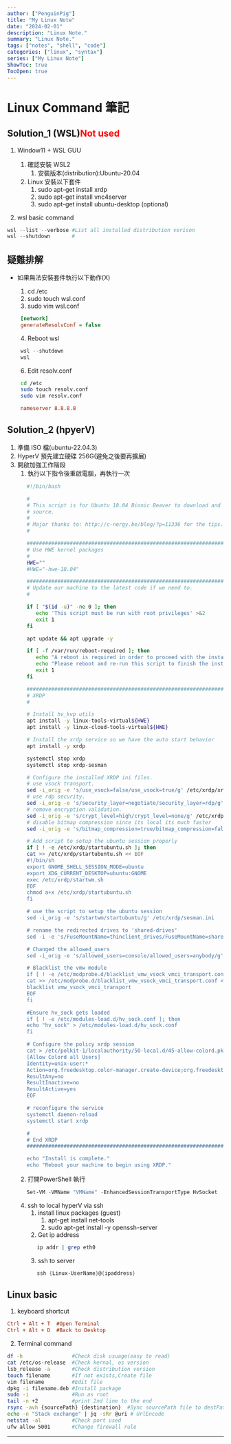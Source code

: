 ```yaml
---
author: ["PenguinPig"]
title: "My Linux Note"
date: "2024-02-01"
description: "Linux Note."
summary: "Linux Note."
tags: ["notes", "shell", "code"]
categories: ["linux", "syntax"]
series: ["My Linux Note"]
ShowToc: true
TocOpen: true
---
```


# Linux Command 筆記
 
## Solution_1 (WSL)<r style="color:red;">Not used</r>

1. Window11 + WSL GUU

   1. 確認安裝 WSL2
      1. 安裝版本(distribution):Ubuntu-20.04
   2. Linux 安裝以下套件
      1. sudo apt-get install xrdp
      2. sudo apt-get install vnc4server
      3. sudo apt-get install ubuntu-desktop (optional)

2. wsl basic command

```powershell
wsl --list --verbose #List all installed distribution verison
wsl --shutdown       #
```

## 疑難排解

- 如果無法安裝套件執行以下動作(X)

  1. cd /etc
  2. sudo touch wsl.conf
  3. sudo vim wsl.conf

  ```ini
   [network]
   generateResolvConf = false
  ```

  4. Reboot wsl

  ```powershell
   wsl --shutdown
   wsl
  ```

  6. Edit resolv.conf

  ```sh
   cd /etc
   sudo touch resolv.conf
   sudo vim resolv.conf
  ```

  ```ini
   nameserver 8.8.8.8
  ```

## Solution_2 (hpyerV)

1. 準備 ISO 檔(ubuntu-22.04.3)
2. HyperV 預先建立硬碟 256G(避免之後要再擴展)
3. 開啟加強工作階段
   1. 執行以下指令後重啟電腦，再執行一次
   ```sh
      #!/bin/bash

      #
      # This script is for Ubuntu 18.04 Bionic Beaver to download and install XRDP+XORGXRDP via
      # source.
      #
      # Major thanks to: http://c-nergy.be/blog/?p=11336 for the tips.
      #

      ###############################################################################
      # Use HWE kernel packages
      #
      HWE=""
      #HWE="-hwe-18.04"

      ###############################################################################
      # Update our machine to the latest code if we need to.
      #

      if [ "$(id -u)" -ne 0 ]; then
         echo 'This script must be run with root privileges' >&2
         exit 1
      fi

      apt update && apt upgrade -y

      if [ -f /var/run/reboot-required ]; then
         echo "A reboot is required in order to proceed with the install." >&2
         echo "Please reboot and re-run this script to finish the install." >&2
         exit 1
      fi

      ###############################################################################
      # XRDP
      #

      # Install hv_kvp utils
      apt install -y linux-tools-virtual${HWE}
      apt install -y linux-cloud-tools-virtual${HWE}

      # Install the xrdp service so we have the auto start behavior
      apt install -y xrdp

      systemctl stop xrdp
      systemctl stop xrdp-sesman

      # Configure the installed XRDP ini files.
      # use vsock transport.
      sed -i_orig -e 's/use_vsock=false/use_vsock=true/g' /etc/xrdp/xrdp.ini
      # use rdp security.
      sed -i_orig -e 's/security_layer=negotiate/security_layer=rdp/g' /etc/xrdp/xrdp.ini
      # remove encryption validation.
      sed -i_orig -e 's/crypt_level=high/crypt_level=none/g' /etc/xrdp/xrdp.ini
      # disable bitmap compression since its local its much faster
      sed -i_orig -e 's/bitmap_compression=true/bitmap_compression=false/g' /etc/xrdp/xrdp.ini

      # Add script to setup the ubuntu session properly
      if [ ! -e /etc/xrdp/startubuntu.sh ]; then
      cat >> /etc/xrdp/startubuntu.sh << EOF
      #!/bin/sh
      export GNOME_SHELL_SESSION_MODE=ubuntu
      export XDG_CURRENT_DESKTOP=ubuntu:GNOME
      exec /etc/xrdp/startwm.sh
      EOF
      chmod a+x /etc/xrdp/startubuntu.sh
      fi

      # use the script to setup the ubuntu session
      sed -i_orig -e 's/startwm/startubuntu/g' /etc/xrdp/sesman.ini

      # rename the redirected drives to 'shared-drives'
      sed -i -e 's/FuseMountName=thinclient_drives/FuseMountName=shared-drives/g' /etc/xrdp/sesman.ini

      # Changed the allowed_users
      sed -i_orig -e 's/allowed_users=console/allowed_users=anybody/g' /etc/X11/Xwrapper.config

      # Blacklist the vmw module
      if [ ! -e /etc/modprobe.d/blacklist_vmw_vsock_vmci_transport.conf ]; then
      cat >> /etc/modprobe.d/blacklist_vmw_vsock_vmci_transport.conf <<EOF
      blacklist vmw_vsock_vmci_transport
      EOF
      fi

      #Ensure hv_sock gets loaded
      if [ ! -e /etc/modules-load.d/hv_sock.conf ]; then
      echo "hv_sock" > /etc/modules-load.d/hv_sock.conf
      fi

      # Configure the policy xrdp session
      cat > /etc/polkit-1/localauthority/50-local.d/45-allow-colord.pkla <<EOF
      [Allow Colord all Users]
      Identity=unix-user:*
      Action=org.freedesktop.color-manager.create-device;org.freedesktop.color-manager.create-profile;org.freedesktop.color-manager.delete-device;org.freedesktop.color-manager.delete-profile;org.freedesktop.color-manager.modify-device;org.freedesktop.color-manager.modify-profile
      ResultAny=no
      ResultInactive=no
      ResultActive=yes
      EOF

      # reconfigure the service
      systemctl daemon-reload
      systemctl start xrdp

      #
      # End XRDP
      ###############################################################################

      echo "Install is complete."
      echo "Reboot your machine to begin using XRDP."
   ```
   2. 打開PowerShell 執行
   ```powershell
      Set-VM -VMName "VMName" -EnhancedSessionTransportType HvSocket
   ```
   4. ssh to local hyperV via ssh
      1. install linux packages (guest)
         1. apt-get install net-tools
         2. sudo apt-get install -y openssh-server
      2. Get ip address
      ```sh
         ip addr | grep eth0
      ```
      3. ssh to server
      ```powershell
         ssh {Linux-UserName}@{ipaddress}
      ```
## Linux basic

1. keyboard shortcut

```ini
Ctrl + Alt + T  #Open Terminal
Ctrl + Alt + D  #Back to Desktop
```

2. Terminal command

```sh
df -h                #Check disk usuage(easy to read)
cat /etc/os-release  #Check kernal, os version
lsb_release -a       #Check distribution version
touch filename       #If not exists,Create file
vim filename         #Edit file
dpkg -i filename.deb #Install package
sudo -i              #Run as root
tail -n +2           #print 2nd line to the end
rsync -avh {sourcePath} {destination}  #Sync sourcePath file to destPath
echo -n "Stack exchange" | jq -sRr @uri # UrlEncode
netstat -al          #Check port used
ufw allow 5001       #Change firewall rule
```

---
